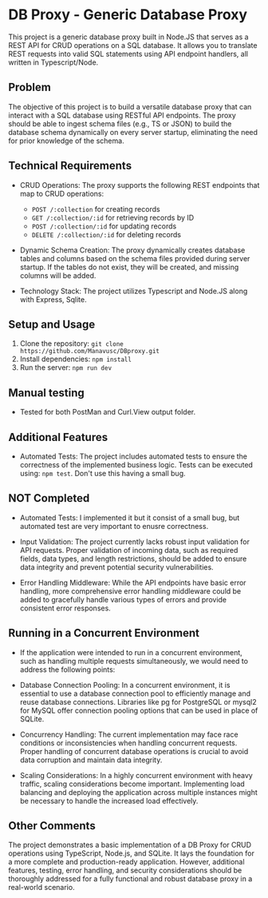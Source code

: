 # DB Proxy - Generic Database Proxy

This project is a generic database proxy built in Node.JS that serves as a REST API for CRUD operations on a SQL database. It allows you to translate REST requests into valid SQL statements using API endpoint handlers, all written in Typescript/Node.

## Problem

The objective of this project is to build a versatile database proxy that can interact with a SQL database using RESTful API endpoints. The proxy should be able to ingest schema files (e.g., TS or JSON) to build the database schema dynamically on every server startup, eliminating the need for prior knowledge of the schema.

## Technical Requirements

- CRUD Operations: The proxy supports the following REST endpoints that map to CRUD operations:
  - `POST /:collection` for creating records
  - `GET /:collection/:id` for retrieving records by ID
  - `POST /:collection/:id` for updating records
  - `DELETE /:collection/:id` for deleting records

- Dynamic Schema Creation: The proxy dynamically creates database tables and columns based on the schema files provided during server startup. If the tables do not exist, they will be created, and missing columns will be added.

- Technology Stack: The project utilizes Typescript and Node.JS along with Express, Sqlite.

## Setup and Usage

1. Clone the repository: `git clone https://github.com/Manavusc/DBproxy.git`
2. Install dependencies: `npm install`
3. Run the server: `npm run dev`


## Manual testing 

- Tested for both PostMan and Curl.View output folder. 

## Additional Features

- Automated Tests: The project includes automated tests to ensure the correctness of the implemented business logic. Tests can be executed using: `npm test`. Don't use this having a small bug.

## NOT Completed

- Automated Tests:  I implemented it but it consist of a small bug, but automated test are very important to enusre correctness.

- Input Validation: The project currently lacks robust input validation for API requests. Proper validation of incoming data, such as required fields, data types, and length restrictions, should be added to ensure data integrity and prevent potential security vulnerabilities.

- Error Handling Middleware: While the API endpoints have basic error handling, more comprehensive error handling middleware could be added to gracefully handle various types of errors and provide consistent error responses.


## Running in a Concurrent Environment

- If the application were intended to run in a concurrent environment, such as handling multiple requests simultaneously, we would need to address the following points:

- Database Connection Pooling: In a concurrent environment, it is essential to use a database connection pool to efficiently manage and reuse database connections. Libraries like pg for PostgreSQL or mysql2 for MySQL offer connection pooling options that can be used in place of SQLite.

- Concurrency Handling: The current implementation may face race conditions or inconsistencies when handling concurrent requests. Proper handling of concurrent database operations is crucial to avoid data corruption and maintain data integrity.

- Scaling Considerations: In a highly concurrent environment with heavy traffic, scaling considerations become important. Implementing load balancing and deploying the application across multiple instances might be necessary to handle the increased load effectively.

## Other Comments

The project demonstrates a basic implementation of a DB Proxy for CRUD operations using TypeScript, Node.js, and SQLite. It lays the foundation for a more complete and production-ready application. However, additional features, testing, error handling, and security considerations should be thoroughly addressed for a fully functional and robust database proxy in a real-world scenario.

